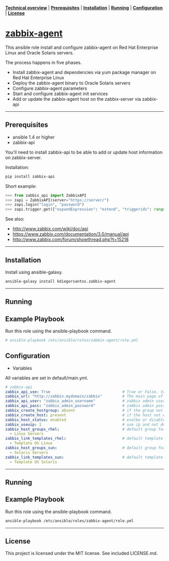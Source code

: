 **[Technical overview](#technical-overview)** |
**[Prerequisites](#prerequisites)** |
**[Installation](#installation)** |
**[Running](#running)** |
**[Configuration](#configuration)** |
**[License](#license)**

# [zabbix-agent](https://github.com/kdiegorsantos/zabbix-agent)

This ansible role install and configure zabbix-agent on Red Hat Enterprise Linux and Oracle Solaris servers.

The process happens in five phases.

- Install zabbix-agent and dependencies via yum package manager on Red Hat Enterprise Linux
- Deploy the zabbix-agent binary to Oracle Solaris servers
- Configure zabbix-agent parameters
- Start and configure zabbix-agent init services
- Add or update the zabbix-agent host on the zabbix-server via zabbix-api

----

## Prerequisites

- ansible 1.4 or higher
- zabbix-api

You'll need to install zabbix-api to be able to add or update host information on zabbix-server.

Installation:
```bash
pip install zabbix-api
```

Short example:

```python
>>> from zabbix_api import ZabbixAPI
>>> zapi = ZabbixAPI(server="https://server/")
>>> zapi.login("login", "password")
>>> zapi.trigger.get({"expandExpression": "extend", "triggerids": range(0, 100)})
```

See also:
- http://www.zabbix.com/wiki/doc/api
- https://www.zabbix.com/documentation/3.0/manual/api
- http://www.zabbix.com/forum/showthread.php?t=15218

----

## Installation

Install using ansible-galaxy.

```bash
ansible-galaxy install kdiegorsantos.zabbix-agent
```

----

## Running

Example Playbook
----------------

Run this role using the ansible-playbook command.

```bash
# ansible-playbook /etc/ansible/roles/zabbix-agent/role.yml
```


## Configuration

- Variables

All variables are set in default/main.yml.

```yaml
# zabbix-api
zabbix_api_use: True                                # True or False, to enable or not zabbix-api.
zabbix_url: "http://zabbix.mydomain/zabbix"         # The main page of your zabbix server.
zabbix_api_user: "zabbix_admin_username"            # zabbix admin username.
zabbix_api_pass: "zabbix_admin_password"            # zabbix admin password.
zabbix_create_hostgroup: absent                     # if the group not exists create it or not.
zabbix_create_host: present                         # if the host not exists create it or not.
zabbix_host_status: enabled                         # enalbe or disable the host.
zabbix_useuip: 1                                    # use ip and not dns.
zabbix_host_groups_rhel:                            # default group for Linux hosts.
  - Linux Servers
zabbix_link_templates_rhel:                         # default template for Linux hosts.
  - Template OS Linux
zabbix_host_groups_sun:                             # default group for Solaris hosts.
  - Solaris Servers
zabbix_link_templates_sun:                          # default template for Solaris hosts.
  - Template OS Solaris
```

----

## Running

Example Playbook
----------------

Run this role using the ansible-playbook command.

```bash
ansible-playbook /etc/ansible/roles/zabbix-agent/role.yml
```

----

## License

This project is licensed under the MIT license. See included LICENSE.md.
